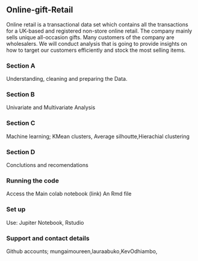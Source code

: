 ## Online-gift-Retail
Online retail is a transactional data set which contains all the transactions for a UK-based and registered non-store online retail. The company mainly sells unique all-occasion gifts. Many customers of the company are wholesalers. We will conduct analysis that is going to provide insights on how to target our customers efficiently and stock the most selling items.
### Section A
Understanding, cleaning and preparing the Data.
### Section B
Univariate and Multivariate Analysis
### Section C
Machine learning; KMean clusters, Average silhoutte,Hierachial clustering
### Section D 
Conclutions and recomendations
### Running the code
Access the Main colab notebook (link)
An Rmd file
### Set up
Use:
Jupiter Notebook, 
Rstudio
### Support and contact details
Github accounts; mungaimoureen,lauraabuko,KevOdhiambo,
